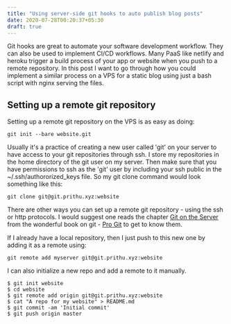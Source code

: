 ```yaml
---
title: "Using server-side git hooks to auto publish blog posts"
date: 2020-07-28T00:20:37+05:30
draft: true
---
```


Git hooks are great to automate your software development workflow. They can
also be used to implement CI/CD workflows. Many PaaS like netlify and heroku
trigger a build process of your app or website when you push to a remote
repository. In this post I want to go through how you could implement a similar
process on a VPS for a static blog using just a bash script with nginx serving
the files.


## Setting up a remote git repository

Setting up a remote git repository on the VPS is as easy as doing:

```
git init --bare website.git
```

Usually it's a practice of creating a new user called 'git' on your server to
have access to your git repositories through ssh. I store my repositories in
the home directory of the git user on my server. Then make sure that you have
permissions to ssh as the 'git' user by including your ssh public in the
~/.ssh/authororized_keys file. So my git clone command would look something
like this:

```
git clone git@git.prithu.xyz:website
```

There are other ways you can set up a remote git repository - using the ssh or
http protocols. I would suggest one reads the chapter [Git on the
Server](https://git-scm.com/book/en/v2/Git-on-the-Server-The-Protocols) from
the wonderful book on git - [Pro Git](https://git-scm.com/book/en/v2) to get to
know them.

If I already have a local repository, then I just push to this new one by
adding it as a remote using:

```
git remote add myserver git@git.prithu.xyz:website
```

I can also initialize a new repo and add a remote to it manually.

```
$ git init website
$ cd website
$ git remote add origin git@git.prithu.xyz:website
$ cat "A repo for my website" > README.md
$ git commit -am 'Initial commit'
$ git push origin master
```




